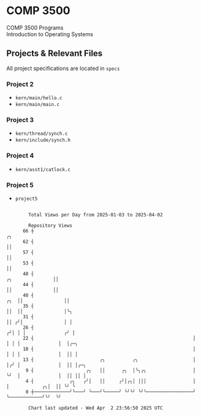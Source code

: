# COMP 3500
COMP 3500 Programs  
Introduction to Operating Systems  
## Projects & Relevant Files
All project specifications are located in `specs`
### Project 2
- `kern/main/hello.c`
- `kern/main/main.c`
### Project 3
- `kern/thread/synch.c`
- `kern/include/synch.h`
### Project 4
- `kern/asst1/catlock.c`
### Project 5
- `project5`

```

        Total Views per Day from 2025-01-03 to 2025-04-02

        Repository Views
      66 ┼                                                                                ╭╮
      62 ┤                                                                                ││
      57 ┤                                                                                ││
      53 ┤                                                                                ││
      48 ┤                                                               ╭╮               ││
      44 ┤                                                               ││               ││
      40 ┤                                                           ╭╮  ││               ││
      35 ┤                                                           ││  ││               │╰╮
      31 ┤                                                           ││ ╭╯│               │ │
      26 ┤                                                          ╭╯│ │ │              ╭╯ │
      22 ┤                                                          │ │ │ │              │  │╭─╮
      18 ┤                                                          │ │ │ │              │  ││ │
      13 ┤                        ╭╮          ╭╮                    │ │╭╯ │              │  ││ │╭─╮
       9 ┤                   ╭╮   ││      ╭╮  │╰╮╭╮                 │ ╰╯  │              │  ││ ││ │
       4 ┤             ╭╮   ╭╯│   ││     ╭╯│╭╮│ │││                 │     │            ╭╮│  ││ ╰╯ ╰
       0 ┼─────────────╯╰───╯ ╰───╯╰─────╯ ╰╯╰╯ ╰╯╰─────────────────╯     ╰────────────╯╰╯  ╰╯

        Chart last updated - Wed Apr  2 23:56:50 2025 UTC
        
```
